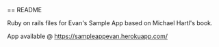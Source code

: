 == README

Ruby on rails files for Evan's Sample App based on Michael Hartl's book.

App available @ https://sampleappevan.herokuapp.com/
